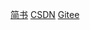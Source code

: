 
[简书](https://www.jianshu.com/u/geekmice)
[CSDN](https://blog.csdn.net/geekmice)
[Gitee](https://github.com/geekmice)
